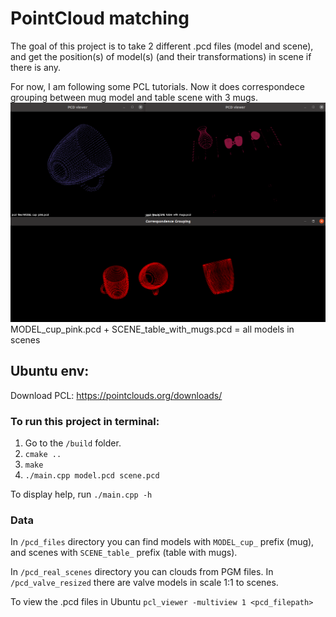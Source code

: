 # PointCloud matching
The goal of this project is to take 2 different .pcd files (model and scene),
and get the position(s) of model(s) (and their transformations) in scene if there is any.

For now, I am following some PCL tutorials. Now it does correspondece grouping between mug model and table scene with 3 mugs.
![img.png](img.png) MODEL_cup_pink.pcd + SCENE_table_with_mugs.pcd = all models in scenes

## Ubuntu env:
Download PCL: https://pointclouds.org/downloads/ 
### To run this project in terminal:
1. Go to the `/build` folder.
2. `cmake ..`
3. `make`
4. `./main.cpp model.pcd scene.pcd`


To display help, run `./main.cpp -h`
### Data
In `/pcd_files` directory you can find models with `MODEL_cup_` prefix (mug), and scenes with `SCENE_table_` prefix (table with mugs).

In `/pcd_real_scenes` directory you can clouds from PGM files. In `/pcd_valve_resized` there are valve models in scale 1:1 to scenes.


To view the .pcd files in Ubuntu `pcl_viewer -multiview 1 <pcd_filepath>`
